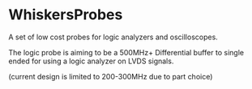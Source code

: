 # WhiskersProbes
A set of low cost probes for logic analyzers and oscilloscopes.

The logic probe is aiming to be a 500MHz+ Differential buffer to single ended for using a logic analyzer on LVDS signals.

(current design is limited to 200-300MHz due to part choice)
